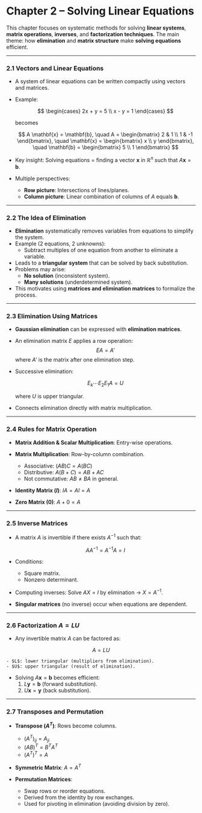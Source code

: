 # Chapter 2 – Solving Linear Equations

This chapter focuses on systematic methods for solving **linear systems**, **matrix operations**, **inverses**, and **factorization techniques**. The main theme: how **elimination** and **matrix structure** make **solving equations** efficient.

---

### 2.1 Vectors and Linear Equations

- A system of linear equations can be written compactly using vectors and matrices.  
- Example:
  
  $$
  \begin{cases} 2x + y = 5 \\ x - y = 1 \end{cases}
  $$
  
  becomes
  
  $$
  A \mathbf{x} = \mathbf{b}, \quad 
  A = \begin{bmatrix} 2 & 1 \\ 1 & -1 \end{bmatrix}, \quad 
  \mathbf{x} = \begin{bmatrix} x \\ y \end{bmatrix}, \quad
  \mathbf{b} = \begin{bmatrix} 5 \\ 1 \end{bmatrix}
  $$
  
- Key insight: Solving equations = finding a vector $\mathbf{x}$ in $\mathbb{R}^n$ such that $A\mathbf{x} = \mathbf{b}$.  
- Multiple perspectives:  
	- **Row picture**: Intersections of lines/planes.  
	- **Column picture**: Linear combination of columns of $A$ equals $\mathbf{b}$.

---

### 2.2 The Idea of Elimination

- **Elimination** systematically removes variables from equations to simplify the system.  
- Example (2 equations, 2 unknowns):  
	- Subtract multiples of one equation from another to eliminate a variable.  
- Leads to a **triangular system** that can be solved by back substitution.  
- Problems may arise:  
	- **No solution** (inconsistent system).  
	- **Many solutions** (underdetermined system).  
- This motivates using **matrices and elimination matrices** to formalize the process.

---

### 2.3 Elimination Using Matrices

- **Gaussian elimination** can be expressed with **elimination matrices**.  
- An elimination matrix $E$ applies a row operation:$$
  E A = A'
  $$
  where $A'$ is the matrix after one elimination step.  

- Successive elimination:
  
  $$E_k \cdots E_2 E_1 A = U$$
  
  where $U$ is upper triangular.  

- Connects elimination directly with matrix multiplication.

---

### 2.4 Rules for Matrix Operation

- **Matrix Addition & Scalar Multiplication**: Entry-wise operations.  
- **Matrix Multiplication**: Row-by-column combination.  
	- Associative: $(AB)C = A(BC)$  
	- Distributive: $A(B+C) = AB + AC$  
	- Not commutative: $AB \neq BA$ in general.  

- **Identity Matrix ($I$)**: $IA = AI = A$  
- **Zero Matrix ($0$)**: $A + 0 = A$  

---

### 2.5 Inverse Matrices

- A matrix $A$ is invertible if there exists $A^{-1}$ such that:
  
  $$AA^{-1} = A^{-1}A = I$$

- Conditions:  
	- Square matrix.  
	- Nonzero determinant.  
- Computing inverses: Solve $AX = I$ by elimination → $X = A^{-1}$.  
- **Singular matrices** (no inverse) occur when equations are dependent.

---

### 2.6 Factorization $A = LU$

- Any invertible matrix $A$ can be factored as:

$$A = LU$$

	- $L$: lower triangular (multipliers from elimination).  
	- $U$: upper triangular (result of elimination).  

- Solving $A\mathbf{x} = \mathbf{b}$ becomes efficient:  
	1. $L\mathbf{y} = \mathbf{b}$ (forward substitution).  
	2. $U\mathbf{x} = \mathbf{y}$ (back substitution).

---

### 2.7 Transposes and Permutation

- **Transpose ($A^T$)**: Rows become columns.  
	- $(A^T)_{ij} = A_{ji}$  
	- $(AB)^T = B^T A^T$  
	- $(A^T)^T = A$  

- **Symmetric Matrix**: $A = A^T$  
- **Permutation Matrices**:  
	- Swap rows or reorder equations.  
	- Derived from the identity by row exchanges.  
	- Used for pivoting in elimination (avoiding division by zero).
